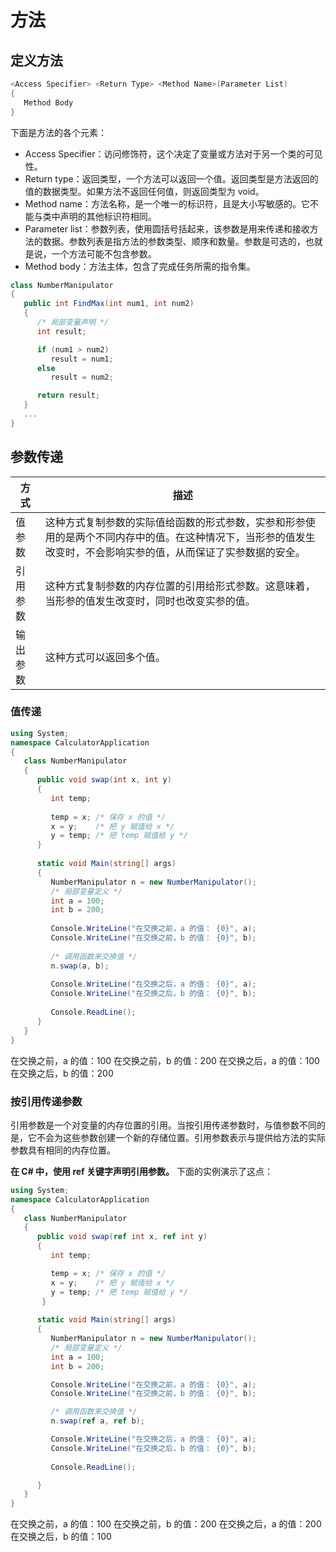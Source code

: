 # 方法

## 定义方法

```csharp
<Access Specifier> <Return Type> <Method Name>(Parameter List)
{
   Method Body
}
```
下面是方法的各个元素：

- Access Specifier：访问修饰符，这个决定了变量或方法对于另一个类的可见性。
- Return type：返回类型，一个方法可以返回一个值。返回类型是方法返回的值的数据类型。如果方法不返回任何值，则返回类型为 void。
- Method name：方法名称，是一个唯一的标识符，且是大小写敏感的。它不能与类中声明的其他标识符相同。
- Parameter list：参数列表，使用圆括号括起来，该参数是用来传递和接收方法的数据。参数列表是指方法的参数类型、顺序和数量。参数是可选的，也就是说，一个方法可能不包含参数。
- Method body：方法主体，包含了完成任务所需的指令集。

```csharp
class NumberManipulator
{
   public int FindMax(int num1, int num2)
   {
      /* 局部变量声明 */
      int result;

      if (num1 > num2)
         result = num1;
      else
         result = num2;

      return result;
   }
   ...
}
```

## 参数传递

|方式|描述|
|---|---|
|值参数|这种方式复制参数的实际值给函数的形式参数，实参和形参使用的是两个不同内存中的值。在这种情况下，当形参的值发生改变时，不会影响实参的值，从而保证了实参数据的安全。
|引用参数|这种方式复制参数的内存位置的引用给形式参数。这意味着，当形参的值发生改变时，同时也改变实参的值。
|输出参数|这种方式可以返回多个值。

### 值传递

```csharp
using System;
namespace CalculatorApplication
{
   class NumberManipulator
   {
      public void swap(int x, int y)
      {
         int temp;
         
         temp = x; /* 保存 x 的值 */
         x = y;    /* 把 y 赋值给 x */
         y = temp; /* 把 temp 赋值给 y */
      }
     
      static void Main(string[] args)
      {
         NumberManipulator n = new NumberManipulator();
         /* 局部变量定义 */
         int a = 100;
         int b = 200;
         
         Console.WriteLine("在交换之前，a 的值： {0}", a);
         Console.WriteLine("在交换之前，b 的值： {0}", b);
         
         /* 调用函数来交换值 */
         n.swap(a, b);
         
         Console.WriteLine("在交换之后，a 的值： {0}", a);
         Console.WriteLine("在交换之后，b 的值： {0}", b);
         
         Console.ReadLine();
      }
   }
}
```
在交换之前，a 的值：100
在交换之前，b 的值：200
在交换之后，a 的值：100
在交换之后，b 的值：200

### 按引用传递参数

引用参数是一个对变量的内存位置的引用。当按引用传递参数时，与值参数不同的是，它不会为这些参数创建一个新的存储位置。引用参数表示与提供给方法的实际参数具有相同的内存位置。

**在 C# 中，使用 ref 关键字声明引用参数。** 下面的实例演示了这点：
 
```csharp
using System;
namespace CalculatorApplication
{
   class NumberManipulator
   {
      public void swap(ref int x, ref int y)
      {
         int temp;

         temp = x; /* 保存 x 的值 */
         x = y;    /* 把 y 赋值给 x */
         y = temp; /* 把 temp 赋值给 y */
       }
   
      static void Main(string[] args)
      {
         NumberManipulator n = new NumberManipulator();
         /* 局部变量定义 */
         int a = 100;
         int b = 200;

         Console.WriteLine("在交换之前，a 的值： {0}", a);
         Console.WriteLine("在交换之前，b 的值： {0}", b);

         /* 调用函数来交换值 */
         n.swap(ref a, ref b);

         Console.WriteLine("在交换之后，a 的值： {0}", a);
         Console.WriteLine("在交换之后，b 的值： {0}", b);
 
         Console.ReadLine();

      }
   }
}
```
在交换之前，a 的值：100
在交换之前，b 的值：200
在交换之后，a 的值：200
在交换之后，b 的值：100